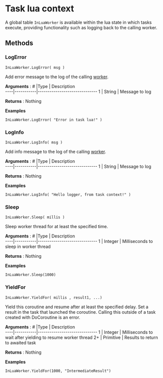 # Task lua context

A global table `InLuaWorker` is available within the lua state in which tasks execute, providing functionality such as logging back to the calling worker.

## Methods

### LogError
```
InLuaWorker.LogError( msg )
```
Add error message to the log of the calling [worker](LuaWorker.md).

**Arguments** : 
\#  |Type		| Description				
----|-----------|------------------------------
1	| String	| Message to log

**Returns** : Nothing

**Examples**
```
InLuaWorker.LogError( "Error in task lua!" )
```

### LogInfo
```
InLuaWorker.LogInfo( msg )
```
Add info message to the log of the calling [worker](LuaWorker.md).

**Arguments** : 
\#  |Type		| Description				
----|-----------|------------------------------
1	| String	| Message to log

**Returns** : Nothing

**Examples**
```
InLuaWorker.LogInfo( "Hello logger, from task context!" )
```

### Sleep
```
InLuaWorker.Sleep( millis )
```
Sleep worker thread for at least the specified time.

**Arguments** : 
\#  |Type		| Description				
----|-----------|------------------------------
1	| Integer	| Milliseconds to sleep in worker thread

**Returns** : Nothing

**Examples**
```
InLuaWorker.Sleep(1000)
```

### YieldFor
```
InLuaWorker.YieldFor( millis , result1, ...)
```
Yield this coroutine and resume after at least the specified delay. Set a result in the task that launched the coroutine.
Calling this outside of a task created with DoCoroutine is an error.

**Arguments** : 
\#  |Type		| Description				
----|-----------|------------------------------
1	| Integer	| Milliseconds to wait after yielding to resume worker thread
2+	| Primitive	| Results to return to awaited task

**Returns** : Nothing

**Examples**
```
InLuaWorker.YieldFor(1000, "IntermediateResult")
```